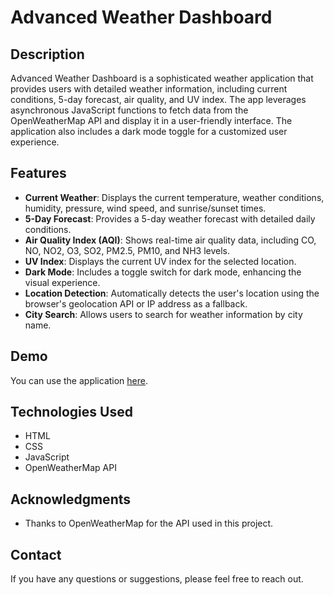 # Advanced Weather Dashboard

## Description

Advanced Weather Dashboard is a sophisticated weather application that provides users with detailed weather information, including current conditions, 5-day forecast, air quality, and UV index. The app leverages asynchronous JavaScript functions to fetch data from the OpenWeatherMap API and display it in a user-friendly interface. The application also includes a dark mode toggle for a customized user experience.

## Features

- **Current Weather**: Displays the current temperature, weather conditions, humidity, pressure, wind speed, and sunrise/sunset times.
- **5-Day Forecast**: Provides a 5-day weather forecast with detailed daily conditions.
- **Air Quality Index (AQI)**: Shows real-time air quality data, including CO, NO, NO2, O3, SO2, PM2.5, PM10, and NH3 levels.
- **UV Index**: Displays the current UV index for the selected location.
- **Dark Mode**: Includes a toggle switch for dark mode, enhancing the visual experience.
- **Location Detection**: Automatically detects the user's location using the browser's geolocation API or IP address as a fallback.
- **City Search**: Allows users to search for weather information by city name.

## Demo

You can use the application [here](https://anastacodes.github.io/AdvancedWeatherFetcher/).

## Technologies Used

- HTML
- CSS
- JavaScript
- OpenWeatherMap API

## Acknowledgments

- Thanks to OpenWeatherMap for the API used in this project.

## Contact

If you have any questions or suggestions, please feel free to reach out.
